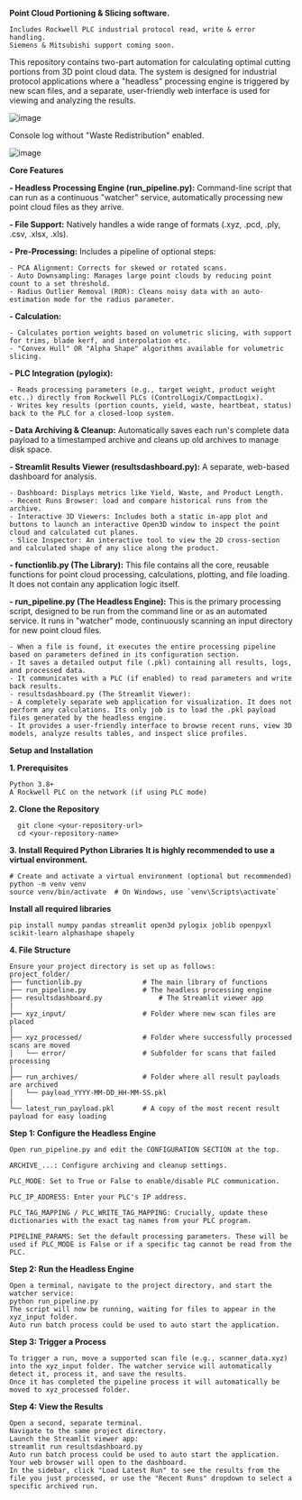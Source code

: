 **Point Cloud Portioning & Slicing software.**
```
Includes Rockwell PLC industrial protocol read, write & error handling. 
Siemens & Mitsubishi support coming soon.
```

This repository contains two-part automation for calculating optimal cutting portions from 3D point cloud data. The system is designed for industrial protocol applications where a "headless" processing engine is triggered by new scan files, and a separate, user-friendly web interface is used for viewing and analyzing the results.

![image](https://github.com/user-attachments/assets/a0b4dc01-1a6b-4d2a-bf4b-de2d78f3752e)

Console log without "Waste Redistribution" enabled.

![image](https://github.com/user-attachments/assets/0c800696-9ddf-45c5-9bcb-43e86335fa47)


**Core Features**

**- Headless Processing Engine (run_pipeline.py):** Command-line script that can run as a continuous "watcher" service, automatically processing new point cloud files as they arrive.

**- File Support:** Natively handles a wide range of formats (.xyz, .pcd, .ply, .csv, .xlsx, .xls).

**- Pre-Processing:** Includes a pipeline of optional steps:

    - PCA Alignment: Corrects for skewed or rotated scans.
    - Auto Downsampling: Manages large point clouds by reducing point count to a set threshold.
    - Radius Outlier Removal (ROR): Cleans noisy data with an auto-estimation mode for the radius parameter.
  
**- Calculation:** 

    - Calculates portion weights based on volumetric slicing, with support for trims, blade kerf, and interpolation etc. 
    - "Convex Hull" OR "Alpha Shape" algorithms available for volumetric slicing. 

**- PLC Integration (pylogix):**

    - Reads processing parameters (e.g., target weight, product weight etc..) directly from Rockwell PLCs (ControlLogix/CompactLogix).
    - Writes key results (portion counts, yield, waste, heartbeat, status) back to the PLC for a closed-loop system.

**- Data Archiving & Cleanup:** Automatically saves each run's complete data payload to a timestamped archive and cleans up old archives to manage disk space.

**- Streamlit Results Viewer (resultsdashboard.py):** A separate, web-based dashboard for analysis.

    - Dashboard: Displays metrics like Yield, Waste, and Product Length.
    - Recent Runs Browser: load and compare historical runs from the archive.
    - Interactive 3D Viewers: Includes both a static in-app plot and buttons to launch an interactive Open3D window to inspect the point cloud and calculated cut planes.
    - Slice Inspector: An interactive tool to view the 2D cross-section and calculated shape of any slice along the product.
    
**- functionlib.py (The Library):** This file contains all the core, reusable functions for point cloud processing, calculations, plotting, and file loading. It does not contain any application logic itself.

**- run_pipeline.py (The Headless Engine):** This is the primary processing script, designed to be run from the command line or as an automated service.
It runs in "watcher" mode, continuously scanning an input directory for new point cloud files.

    - When a file is found, it executes the entire processing pipeline based on parameters defined in its configuration section.
    - It saves a detailed output file (.pkl) containing all results, logs, and processed data.
    - It communicates with a PLC (if enabled) to read parameters and write back results.
    - resultsdashboard.py (The Streamlit Viewer):
    - A completely separate web application for visualization. It does not perform any calculations. Its only job is to load the .pkl payload files generated by the headless engine. 
    - It provides a user-friendly interface to browse recent runs, view 3D models, analyze results tables, and inspect slice profiles.
    
**Setup and Installation**

**1. Prerequisites**
```
Python 3.8+
A Rockwell PLC on the network (if using PLC mode)
```

**2. Clone the Repository**
```
  git clone <your-repository-url>
  cd <your-repository-name>
```

**3. Install Required Python Libraries**
**It is highly recommended to use a virtual environment.**
```
# Create and activate a virtual environment (optional but recommended)
python -m venv venv
source venv/bin/activate  # On Windows, use `venv\Scripts\activate`
```

**Install all required libraries**
```
pip install numpy pandas streamlit open3d pylogix joblib openpyxl scikit-learn alphashape shapely
```

**4. File Structure**
```
Ensure your project directory is set up as follows:
project_folder/
├── functionlib.py               # The main library of functions
├── run_pipeline.py              # The headless processing engine
├── resultsdashboard.py              # The Streamlit viewer app
|
├── xyz_input/                   # Folder where new scan files are placed
│
├── xyz_processed/               # Folder where successfully processed scans are moved
│   └── error/                   # Subfolder for scans that failed processing
│
├── run_archives/                # Folder where all result payloads are archived
│   └── payload_YYYY-MM-DD_HH-MM-SS.pkl
|
└── latest_run_payload.pkl       # A copy of the most recent result payload for easy loading
```

**Step 1: Configure the Headless Engine**
```
Open run_pipeline.py and edit the CONFIGURATION SECTION at the top.

ARCHIVE_...: Configure archiving and cleanup settings.

PLC_MODE: Set to True or False to enable/disable PLC communication.

PLC_IP_ADDRESS: Enter your PLC's IP address.

PLC_TAG_MAPPING / PLC_WRITE_TAG_MAPPING: Crucially, update these dictionaries with the exact tag names from your PLC program.

PIPELINE_PARAMS: Set the default processing parameters. These will be used if PLC_MODE is False or if a specific tag cannot be read from the PLC.
```
**Step 2: Run the Headless Engine**
```
Open a terminal, navigate to the project directory, and start the watcher service:
python run_pipeline.py
The script will now be running, waiting for files to appear in the xyz_input folder.
Auto run batch process could be used to auto start the application.
```
**Step 3: Trigger a Process**
```
To trigger a run, move a supported scan file (e.g., scanner_data.xyz) into the xyz_input folder. The watcher service will automatically detect it, process it, and save the results.
Once it has completed the pipeline process it will automatically be moved to xyz_processed folder.
```
**Step 4: View the Results**
```
Open a second, separate terminal.
Navigate to the same project directory.
Launch the Streamlit viewer app:
streamlit run resultsdashboard.py
Auto run batch process could be used to auto start the application.
Your web browser will open to the dashboard.
In the sidebar, click "Load Latest Run" to see the results from the file you just processed, or use the "Recent Runs" dropdown to select a specific archived run.
```
